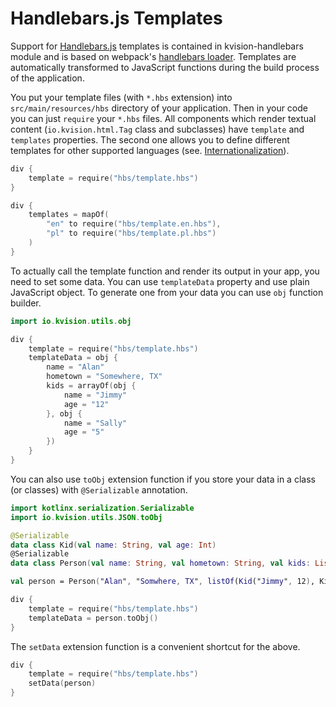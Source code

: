 # Handlebars.js Templates

Support for [Handlebars.js](https://handlebarsjs.com) templates is contained in kvision-handlebars module and is based on webpack's [handlebars loader](https://github.com/pcardune/handlebars-loader). Templates are automatically transformed to JavaScript functions during the build process of the application.

You put your template files (with `*.hbs` extension) into `src/main/resources/hbs` directory of your application. Then in your code you can just `require` your `*.hbs` files. All components which render textual content (`io.kvision.html.Tag` class and subclasses) have `template` and `templates` properties. The second one allows you to define different templates for other supported languages (see. [Internationalization](../2.-frontend-development-guide/internationalization.md)).

```kotlin
div {
    template = require("hbs/template.hbs")
}

div {
    templates = mapOf(
        "en" to require("hbs/template.en.hbs"),
        "pl" to require("hbs/template.pl.hbs")
    )
}
```

To actually call the template function and render its output in your app, you need to set some data. You can use `templateData` property and use plain JavaScript object. To generate one from your data  you can use `obj` function builder.

```kotlin
import io.kvision.utils.obj

div {
    template = require("hbs/template.hbs")
    templateData = obj {
        name = "Alan"
        hometown = "Somewhere, TX"
        kids = arrayOf(obj {
            name = "Jimmy"
            age = "12"
        }, obj {
            name = "Sally"
            age = "5"
        })
    }
}
```

You can also use `toObj` extension function if you store your data in a class (or classes) with `@Serializable` annotation.

```kotlin
import kotlinx.serialization.Serializable
import io.kvision.utils.JSON.toObj

@Serializable
data class Kid(val name: String, val age: Int)
@Serializable
data class Person(val name: String, val hometown: String, val kids: List<Kid>)

val person = Person("Alan", "Somwhere, TX", listOf(Kid("Jimmy", 12), Kid("Sally", 5)))

div {
    template = require("hbs/template.hbs")
    templateData = person.toObj()
}

```

The `setData` extension function is a convenient shortcut for the above.

```kotlin
div {
    template = require("hbs/template.hbs")
    setData(person)
}
```

